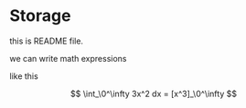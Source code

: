 # Storage

this is README file.

we can write math expressions

like this

$$
\int_\0^\infty 3x^2 dx = [x^3]_\0^\infty
$$

